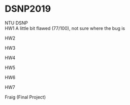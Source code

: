 # DSNP2019
NTU DSNP  
HW1
A little bit flawed (77/100), not sure where the bug is

HW2

HW3

HW4

HW5

HW6

HW7

Fraig (Final Project)
